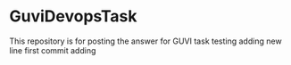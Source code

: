 # GuviDevopsTask
This repository is for posting the answer for GUVI task
testing
adding new line first commit 
adding 
